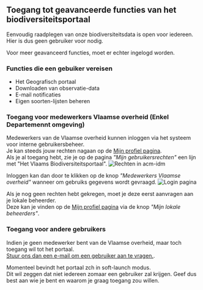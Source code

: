 ## Toegang tot geavanceerde functies van het biodiversiteitsportaal

Eenvoudig raadplegen van onze biodiversiteitsdata is open voor iedereen.  
Hier is dus geen gebruiker voor nodig.  

Voor meer geavanceerd functies, moet er echter ingelogd worden.

### Functies die een gebuiker vereisen

- Het Geografisch portaal
- Downloaden van observatie-data
- E-mail notificaties
- Eigen soorten-lijsten beheren


### Toegang voor medewerkers Vlaamse overheid (Enkel Departemennt omgeving)

Medewerkers van de Vlaamse overheid kunnen inloggen via het systeem voor interne gebruikersbeheer.  
Je kan steeds jouw rechten nagaan op de [Mijn profiel pagina](https://mijnprofiel-gebruikersbeheer.vlaanderen.be/user/).  
Als je al toegang hebt, zie je op de pagina _"Mijn gebruikersrechten"_ een lijn met "Het Vlaams Biodiversiteitsportaal".
![Rechten in acm-idm](/images/pages/acm_idm_mijn_profiel.png)

Inloggen kan dan door te klikken op de knop _"Medewerkers Vlaamse overheid"_ wanneer om gebruiks gegevens wordt gevraagd.
![Login pagina](/images/pages/login.png)

Als je nog geen rechten hebt gekregen, moet je deze eerst aanvragen aan je lokale beheerder.  
Deze kan je vinden op de [Mijn profiel pagina](https://mijnprofiel-gebruikersbeheer.vlaanderen.be/user/) via de knop _"Mijn lokale beheerders"_.

### Toegang voor andere gebruikers

Indien je geen medewerker bent van de Vlaamse overheid, maar toch toegang wil tot het portaal.  
[Stuur ons dan een e-mail om een gebruiker aan te vragen.](mailto:support.natuurdata@inbo.be).

Momenteel bevindt het portaal zch in soft-launch modus.  
Dit wil zeggen dat niet iedereen zomaar een gebruiker zal krijgen.
Geef dus best aan wie je bent en waarom je graag toegang zou willen.


